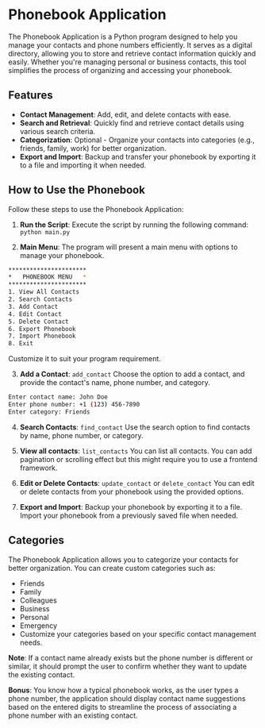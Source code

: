 # Phonebook Application

The Phonebook Application is a Python program designed to help you manage your contacts and phone numbers efficiently. It serves as a digital directory, allowing you to store and retrieve contact information quickly and easily. Whether you're managing personal or business contacts, this tool simplifies the process of organizing and accessing your phonebook.

## Features
- **Contact Management**: Add, edit, and delete contacts with ease.
- **Search and Retrieval**: Quickly find and retrieve contact details using various search criteria.
- **Categorization**: Optional - Organize your contacts into categories (e.g., friends, family, work) for better organization.
- **Export and Import**: Backup and transfer your phonebook by exporting it to a file and importing it when needed.

## How to Use the Phonebook
Follow these steps to use the Phonebook Application:

1. **Run the Script**:
Execute the script by running the following command:
```python main.py```

2. **Main Menu**:
The program will present a main menu with options to manage your phonebook.
```sh
**********************
*   PHONEBOOK MENU   *
**********************
1. View All Contacts
2. Search Contacts
3. Add Contact
4. Edit Contact
5. Delete Contact
6. Export Phonebook
7. Import Phonebook
8. Exit
```
Customize it to suit your program requirement.

3. **Add a Contact**: `add_contact`
Choose the option to add a contact, and provide the contact's name, phone number, and category.
```sh
Enter contact name: John Doe
Enter phone number: +1 (123) 456-7890
Enter category: Friends
```

4. **Search Contacts**: `find_contact`
Use the search option to find contacts by name, phone number, or category.

5. **View all contacts**: `list_contacts`
You can list all contacts. You can add pagination or scrolling effect but this might require you to use a frontend framework. 

6. **Edit or Delete Contacts**: `update_contact` or `delete_contact` 
You can edit or delete contacts from your phonebook using the provided options.

7. **Export and Import**:
Backup your phonebook by exporting it to a file. Import your phonebook from a previously saved file when needed.

## Categories
The Phonebook Application allows you to categorize your contacts for better organization. You can create custom categories such as:

- Friends
- Family
- Colleagues
- Business
- Personal
- Emergency
- Customize your categories based on your specific contact management needs.

**Note**:
If a contact name already exists but the phone number is different or similar, it should prompt the user to confirm whether they want to update the existing contact.

**Bonus**:
You know how a typical phonebook works, as the user types a phone number, the application should display contact name suggestions based on the entered digits to streamline the process of associating a phone number with an existing contact.